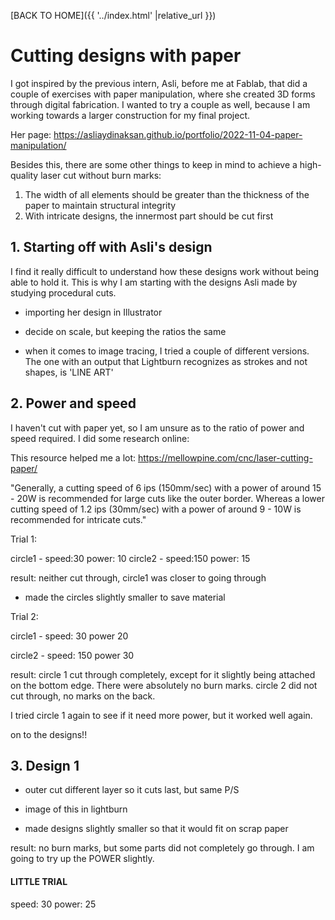 
[BACK TO HOME]({{ '../index.html' |relative_url }})


# Cutting designs with paper


I got inspired by the previous intern, Asli, before me at Fablab, that did a couple of exercises with paper manipulation, where she created 3D forms through digital fabrication. I wanted to try a couple as well, because I am working towards a larger construction for my final project.

Her page: https://asliaydinaksan.github.io/portfolio/2022-11-04-paper-manipulation/


Besides this, there are some other things to keep in mind to achieve a high-quality laser cut without burn marks:

1. The width of all elements should be greater than the thickness of the paper to maintain structural integrity
2. With intricate designs, the innermost part should be cut first

## 1. Starting off with Asli's design

I find it really difficult to understand how these designs work without being able to hold it. This is why I am starting with the designs Asli made by studying procedural cuts.

- importing her design in Illustrator

- decide on scale, but keeping the ratios the same

- when it comes to image tracing, I tried a couple of different versions. The one with an output that Lightburn recognizes as strokes and not shapes, is 'LINE ART'

## 2. Power and speed

I haven't cut with paper yet, so I am unsure as to the ratio of power and speed required. I did some research online:

This resource helped me a lot: https://mellowpine.com/cnc/laser-cutting-paper/

"Generally, a cutting speed of 6 ips (150mm/sec) with a power of around 15 - 20W is recommended for large cuts like the outer border. 
Whereas a lower cutting speed of 1.2 ips (30mm/sec) with a power of around 9 - 10W is recommended for intricate cuts."



Trial 1:

circle1 - speed:30  power: 10
circle2 - speed:150 power: 15

result: neither cut through, circle1 was closer to going through

- made the circles slightly smaller to save material

Trial 2:

circle1 - speed: 30 power 20

circle2 - speed: 150 power 30

result: circle 1 cut through completely, except for it slightly being attached on the bottom edge. There were absolutely no burn marks. circle 2 did not cut through, no marks on the back.

I tried circle 1 again to see if it need more power, but it worked well again.

on to the designs!!


## 3. Design 1

- outer cut different layer so it cuts last, but same P/S

- image of this in lightburn

- made designs slightly smaller so that it would fit on scrap paper

result: no burn marks, but some parts did not completely go through. I am going to try up the POWER slightly.

#### LITTLE TRIAL 

speed: 30 power: 25




